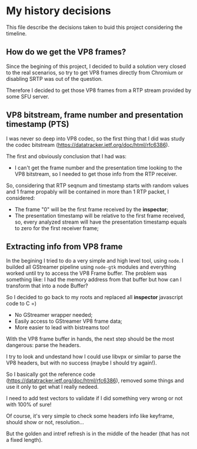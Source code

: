 # My history decisions

This file describe the decisions taken to buid this project considering the timeline.

## How do we get the VP8 frames?

Since the begining of this project, I decided to build a solution very closed to the real scenarios, so try to get VP8 frames directly from Chromium or disabling SRTP was out of the question.

Therefore I decided to get those VP8 frames from a RTP stream provided by some SFU server. 


## VP8 bitstream, frame number and presentation timestamp (PTS)

I was never so deep into VP8 codec, so the first thing that I did was study the codec bitstream (https://datatracker.ietf.org/doc/html/rfc6386).

The first and obviously conclusion that I had was: 
  - I can't get the frame number and the presentation time looking to the VP8 bitstream, so I needed to get those info from the RTP receiver.


So, considering that RTP seqnum and timestamp starts with random values and 1 frame propably will be contained in more than 1 RTP packet, I considered:
  - The frame "0" will be the first frame received by the **inspector**;
  - The presentation timestamp will be relative to the first frame received, so, every analyzed stream will have the presentation timestamp equals to zero for the first receiver frame;


## Extracting info from VP8 frame

In the begining I tried to do a very simple and high level tool, using `node`. 
I builded all GStreamer pipeline using `node-gtk` modules and everything worked until try to access the VP8 Frame buffer. 
The problem was something like: I had the memory address from that buffer but how can I transform that into a node Buffer?

So I decided to go back to my roots and replaced all **inspector** javascript code to C =)
  - No GStreamer wrapper needed;
  - Easily access to GStreamer VP8 frame data;
  - More easier to lead with bistreams too!


With the VP8 frame buffer in hands, the next step should be the most dangerous: parse the headers.

I try to look and undestand how I could use libvpx or similar to parse the VP8 headers, but with no success (maybe I should try again!).

So I basically got the reference code (https://datatracker.ietf.org/doc/html/rfc6386), removed some things and use it only to get what I really nedeed.

I need to add test vectors to validate if I did something very wrong or not with 100% of sure!

Of course, it's very simple to check some headers info like keyframe, should show or not, resolution... 

But the golden and intref refresh is in the middle of the header (that has not a fixed length).